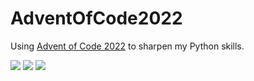 # AdventOfCode2022
Using [Advent of Code 2022](https://adventofcode.com/2022) to sharpen my Python skills.

![](https://img.shields.io/badge/day%20📅-2-blue) 
![](https://img.shields.io/badge/stars%20⭐-2-yellow)
![](https://img.shields.io/badge/days%20completed-1-red)